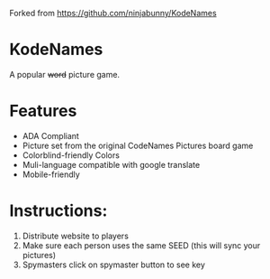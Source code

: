 Forked from https://github.com/ninjabunny/KodeNames

# KodeNames
A popular ~~word~~ picture game.

# Features
* ADA Compliant
* Picture set from the original CodeNames Pictures board game
* Colorblind-friendly Colors
* Muli-language compatible with google translate
* Mobile-friendly

# Instructions:
1. Distribute website to players
2. Make sure each person uses the same SEED (this will sync your pictures)
3. Spymasters click on spymaster button to see key
